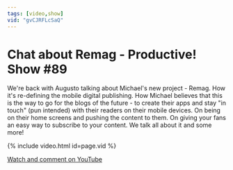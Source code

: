 ```yaml
---
tags: [video,show]
vid: "gvCJRFLcSaQ"
---
```


# Chat about Remag - Productive! Show #89

We're back with Augusto talking about Michael's new project - Remag. How it's re-defining the mobile digital publishing. How Michael believes that this is the way to go for the blogs of the future - to create their apps and stay "in touch" (pun intended) with their readers on their mobile devices. On being on their home screens and pushing the content to them. On giving your fans an easy way to subscribe to your content. We talk all about it and some more!

{% include video.html id=page.vid %}

<!--More-->

[Watch and comment on YouTube](https://www.youtube.com/watch?v=gvCJRFLcSaQ "youtube_title")

[n]: https://michael.gratis/nozbe